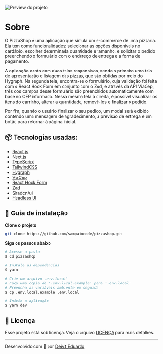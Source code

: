 ![Preview do projeto](https://i.imgur.com/ZviXfNn.png)

# Sobre

O PizzaShop é uma aplicação que simula um e-commerce de uma pizzaria. Ela tem como funcionalidades: selecionar as opções disponíveis no cardápio, escolher determinada quantidade e tamanho, e solicitar o pedido preenchendo o formulário com o endereço de entrega e a forma de pagamento.

A aplicação conta com duas telas responsivas, sendo a primeira uma tela de apresentação e listagem das pizzas, que são obtidas por meio do Hygraph. Na segunda tela, encontra-se o formulário, cuja validação foi feita com o React Hook Form em conjunto com o Zod, e através da API ViaCep, três dos campos desse formulário são preenchidos automaticamente com base no CEP informado. Nessa mesma tela à direita, é possível visualizar os itens do carrinho, alterar a quantidade, removê-los e finalizar o pedido.

Por fim, quando o usuário finalizar o seu pedido, um modal será exibido contendo uma mensagem de agradecimento, a previsão de entrega e um botão para retornar à página inicial.

## 📦 Tecnologias usadas:

- [React.js](https://react.dev/)
- [Next.js](https://nextjs.org/)
- [TypeScript](https://www.typescriptlang.org/)
- [TailwindCSS](https://tailwindcss.com/)
- [Hygraph](https://hygraph.com/)
- [ViaCep](https://viacep.com.br/)
- [React Hook Form](https://react-hook-form.com/)
- [Zod](https://zod.dev/)
- [Shadcn/ui](https://ui.shadcn.com/)
- [Headless UI](https://headlessui.com/)

## 🔨 Guia de instalação

**Clone o projeto**

```bash
git clone https://github.com/sampaiocode/pizzashop.git
```

**Siga os passos abaixo**

```bash
# Acesse a pasta
$ cd pizzashop

# Instale as dependências
$ yarn

# Crie um arquivo .env.local'
# Faça uma cópia de '.env.local.example' para '.env.local'
# Preencha as variáveis ambiente em seguida
$ cp .env.local.example .env.local

# Inicie a aplicação
$ yarn dev
```

## 📄 Licença

Esse projeto está sob licença. Veja o arquivo [LICENÇA](LICENSE) para mais detalhes.

---

Desenvolvido com 💙 por [Deivit Eduardo](https://github.com/sampaiocode)
